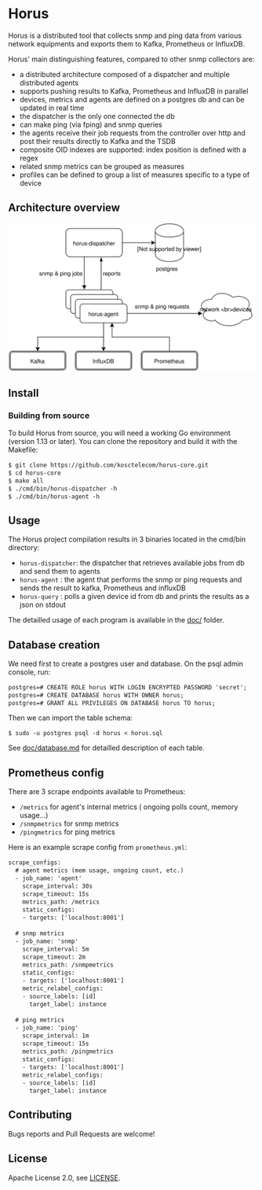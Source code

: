 # Horus

Horus is a distributed tool that collects snmp and ping data from various network equipments and exports them to Kafka, Prometheus or InfluxDB.

Horus' main distinguishing features, compared to other snmp collectors are:

- a distributed architecture composed of a dispatcher and multiple distributed agents
- supports pushing results to Kafka, Prometheus and InfluxDB in parallel
- devices, metrics and agents are defined on a postgres db and can be updated in real time
- the dispatcher is the only one connected the db
- can make ping (via fping) and snmp queries
- the agents receive their job requests from the controller over http and post their results directly to Kafka and the TSDB
- composite OID indexes are supported: index position is defined with a regex
- related snmp metrics can be grouped as measures
- profiles can be defined to group a list of measures specific to a type of device


## Architecture overview

![](./doc/horus-architecture.svg)


## Install

### Building from source

To build Horus from source, you will need a working Go environment (version 1.13 or later). You can clone the repository and build it with the Makefile:

```
$ git clone https://github.com/kosctelecom/horus-core.git
$ cd horus-core
$ make all
$ ./cmd/bin/horus-dispatcher -h
$ ./cmd/bin/horus-agent -h
```


## Usage

The Horus project compilation results in 3 binaries located in the cmd/bin directory:

- `horus-dispatcher`: the dispatcher that retrieves available jobs from db and send them to agents
- `horus-agent` : the agent that performs the snmp or ping requests and sends the result to kafka, Prometheus and influxDB
- `horus-query` : polls a given device id from db and prints the results as a json on stdout

The detailled usage of each program is available in the [doc/](./doc/) folder.


## Database creation

We need first to create a postgres user and database. On the psql admin console, run:

```
postgres=# CREATE ROLE horus WITH LOGIN ENCRYPTED PASSWORD 'secret';
postgres=# CREATE DATABASE horus WITH OWNER horus;
postgres=# GRANT ALL PRIVILEGES ON DATABASE horus TO horus;
```

Then we can import the table schema:

```
$ sudo -u postgres psql -d horus < horus.sql
```

See [doc/database.md](./doc/database.md) for detailled description of each table.


## Prometheus config

There are 3 scrape endpoints available to Prometheus:

- `/metrics` for agent's internal metrics ( ongoing polls count, memory usage...)
- `/snmpmetrics` for snmp metrics
- `/pingmetrics` for ping metrics

Here is an example scrape config from `prometheus.yml`:

```
scrape_configs:
  # agent metrics (mem usage, ongoing count, etc.)
  - job_name: 'agent'
    scrape_interval: 30s
    scrape_timeout: 15s
    metrics_path: /metrics
    static_configs:
    - targets: ['localhost:8001']

  # snmp metrics
  - job_name: 'snmp'
    scrape_interval: 5m
    scrape_timeout: 2m
    metrics_path: /snmpmetrics
    static_configs:
    - targets: ['localhost:8001']
    metric_relabel_configs:
    - source_labels: [id]
      target_label: instance

  # ping metrics
  - job_name: 'ping'
    scrape_interval: 1m
    scrape_timeout: 15s
    metrics_path: /pingmetrics
    static_configs:
    - targets: ['localhost:8001']
    metric_relabel_configs:
    - source_labels: [id]
      target_label: instance
```

## Contributing

Bugs reports and Pull Requests are welcome!


## License

Apache License 2.0, see [LICENSE](./LICENSE).
